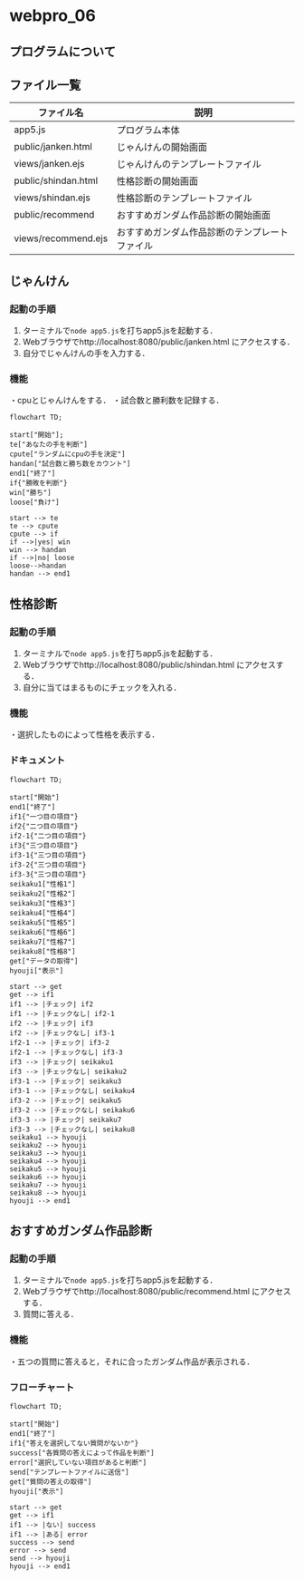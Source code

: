 # webpro_06
## プログラムについて

## ファイル一覧
ファイル名 | 説明 
-|-
app5.js | プログラム本体
public/janken.html | じゃんけんの開始画面 
views/janken.ejs | じゃんけんのテンプレートファイル
public/shindan.html | 性格診断の開始画面
views/shindan.ejs | 性格診断のテンプレートファイル
public/recommend | おすすめガンダム作品診断の開始画面
views/recommend.ejs | おすすめガンダム作品診断のテンプレートファイル
 
## じゃんけん
### 起動の手順
1. ターミナルで```node app5.js```を打ちapp5.jsを起動する．
1. Webブラウザでhttp://localhost:8080/public/janken.html にアクセスする．
1. 自分でじゃんけんの手を入力する．

### 機能
・cpuとじゃんけんをする．
・試合数と勝利数を記録する．
```mermaid
flowchart TD;

start["開始"];
te["あなたの手を判断"]
cpute["ランダムにcpuの手を決定"]
handan["試合数と勝ち数をカウント"]
end1["終了"]
if{"勝敗を判断"}
win["勝ち"]
loose["負け"]

start --> te
te --> cpute
cpute --> if
if -->|yes| win
win --> handan
if -->|no| loose
loose-->handan
handan --> end1
```

## 性格診断

### 起動の手順
1. ターミナルで```node app5.js```を打ちapp5.jsを起動する．
1. Webブラウザでhttp://localhost:8080/public/shindan.html にアクセスする．
1. 自分に当てはまるものにチェックを入れる．

### 機能
・選択したものによって性格を表示する．

### ドキュメント
```mermaid
flowchart TD;

start["開始"]
end1["終了"]
if1{"一つ目の項目"}
if2{"二つ目の項目"}
if2-1{"二つ目の項目"}
if3{"三つ目の項目"}
if3-1{"三つ目の項目"}
if3-2{"三つ目の項目"}
if3-3{"三つ目の項目"}
seikaku1["性格1"]
seikaku2["性格2"]
seikaku3["性格3"]
seikaku4["性格4"]
seikaku5["性格5"]
seikaku6["性格6"]
seikaku7["性格7"]
seikaku8["性格8"]
get["データの取得"]
hyouji["表示"]

start --> get
get --> if1
if1 --> |チェック| if2
if1 --> |チェックなし| if2-1
if2 --> |チェック| if3
if2 --> |チェックなし| if3-1
if2-1 --> |チェック| if3-2
if2-1 --> |チェックなし| if3-3
if3 --> |チェック| seikaku1
if3 --> |チェックなし| seikaku2
if3-1 --> |チェック| seikaku3
if3-1 --> |チェックなし| seikaku4
if3-2 --> |チェック| seikaku5
if3-2 --> |チェックなし| seikaku6
if3-3 --> |チェック| seikaku7
if3-3 --> |チェックなし| seikaku8
seikaku1 --> hyouji
seikaku2 --> hyouji
seikaku3 --> hyouji
seikaku4 --> hyouji
seikaku5 --> hyouji
seikaku6 --> hyouji
seikaku7 --> hyouji
seikaku8 --> hyouji
hyouji --> end1
```

## おすすめガンダム作品診断
### 起動の手順
1. ターミナルで```node app5.js```を打ちapp5.jsを起動する．
1. Webブラウザでhttp://localhost:8080/public/recommend.html にアクセスする．
1. 質問に答える．

### 機能
・五つの質問に答えると，それに合ったガンダム作品が表示される．

### フローチャート
```mermaid
flowchart TD;

start["開始"]
end1["終了"]
if1{"答えを選択してない質問がないか"}
success["各質問の答えによって作品を判断"]
error["選択していない項目があると判断"]
send["テンプレートファイルに送信"]
get["質問の答えの取得"]
hyouji["表示"]

start --> get
get --> if1
if1 --> |ない| success
if1 --> |ある| error
success --> send
error --> send
send --> hyouji
hyouji --> end1
```


